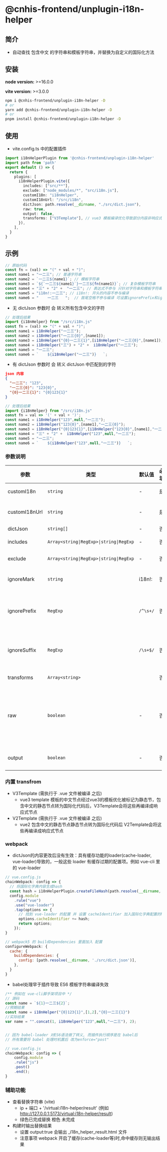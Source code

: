 # @cnhis-frontend/unplugin-i18n-helper

## 简介
- 自动查找 包含中文 的字符串和模板字符串，并替换为自定义的国际化方法

## 安装

**node version:** >=16.0.0

**vite version:** >=3.0.0

```bash
npm i @cnhis-frontend/unplugin-i18n-helper -D
# or
yarn add @cnhis-frontend/unplugin-i18n-helper -D
# or
pnpm install @cnhis-frontend/unplugin-i18n-helper -D
```

## 使用

- vite.config.ts 中的配置插件

```ts
import i18nHelperPlugin from '@cnhis-frontend/unplugin-i18n-helper'
import path from 'path'
export default () => {
  return {
    plugins: [
      i18nHelperPlugin.vite({
        includes: ["src/**"],
        exclude: ["node_modules/*", "src/i18n.js"],
        customI18n: "i18nHelper",
        customI18nUrl: "/src/i18n",
        dictJson: path.resolve(__dirname, "./src/dict.json"),
        raw: true,
        output: false,
        transforms: ["V3Template"], // vue3 模板编译优化导致部分内容非响应式 可以增加 V3Template 解决 
      }),
    ],
  }
}
```
## 示例
```ts
// 原始代码
const fn = (val) => "(" + val + ")";
const name1 = "一二三"; // 普通字符串
const name2 = `一二三${name1}`; // 模板字符串
const name3 = `${`一二三${name1}`}一二三${fn(name1)}`; // 复杂模板字符串
const name4 = "三" + "2" +  "一二三"; // 表达式不参与 只针对字符串和模板字符串
const name5 = "i18n!:一二三"; // i18n!: 开头的内容不参与编译
const name6 = "    一二三   ";  // 首尾空格不参与编译 可设置ignorePrefix和ignoreSuffix自定义规则
```
- 无 dictJson 参数时 会 转义所有包含中文的字符

```ts
// 处理后结果
import {i18nHelper} from "/src/i18n.js"
const fn = (val) => "(" + val + ")";
const name1 = i18nHelper("一二三");
const name2 = i18nHelper("一二三{0}",[name1]);
const name3 = i18nHelper("{0}一二三{1}",[i18nHelper("一二三{0}",[name1]),fn(name1)]);
const name4 = i18nHelper("三") + "2" +  i18nHelper("一二三");
const name5 = "一二三";
const name6 = `    ${i18nHelper("一二三")}   `;
```

- 有 dictJson 参数时 会 转义 dictJson 中匹配到的字符
```json
json 内容
{
  "一二三": "123",
  "一二三{0}": "123{0}",
  "{0}一二三{1}": "{0}123{1}"
}
```
```ts
// 处理后结果
import {i18nHelper} from "/src/i18n.js"
const fn = val => '(' + val + ')';
const name1 = i18nHelper("123",null,"一二三");
const name2 = i18nHelper("123{0}",[name1],"一二三{0}");
const name3 = i18nHelper("{0}123{1}",[i18nHelper("123{0}",[name1],"一二三{0}"),fn(name1)],"{0}一二三{1}");
const name4 = "三" + "2" +  i18nHelper("123",null,"一二三");
const name5 = "一二三";
const name6 = `    ${i18nHelper("123",null,"一二三")}   `; 
```

### 参数说明

| 参数 | 类型 | 默认值 | 必填 | 说明 |
| ---------   | --------- | --------- | --------- | --------- |
| customI18n    | `string` | - | 是 | 自定义 i18n 方法 |
| customI18nUrl | `string` | - | 是 | 自定义i8n 方法导入地址 |
| dictJson      | `string[]` | - | 否 | 匹配字典 |
| includes      | `Array<string\|RegExp>\|string\|RegExp`  |  -  | 否|  匹配文件规则 |
| exclude       | `Array<string\|RegExp>\|string\|RegExp`  |  -  | 否 | 忽略文件规则 |
| ignoreMark   | `string` | i18n!: | 否 | 忽略以该标识开头的内容 |
| ignorePrefix   | `RegExp` | `/^\s+/` | 否 | 忽略正则匹配的前缀内容 (默认首尾空格会忽略)|
| ignoreSuffix   | `RegExp` | `/\s+$/` | 否 | 忽略正则匹配的后缀内容 (默认首尾空格会忽略) |
| transforms   | `Array<string>` |  | 否 |  参见 内置 transfrom
| raw   | `boolean` | - | 否 | 是否保留 dictJson 匹配前的 原始值 (是 将作为customI18n 第三个参数传入) |
| output   | `boolean` | - | 否 | 是否输出字符串处理的结果  |


### 内置 transfrom
- V3Template (需执行于 .vue 文件被编译 之后)
  - vue3 template 模板的中文节点经过vue3的模板优化被标记为静态节，包含中文的静态节点转为国际化代码后，V3Template会将这些再编译成响应式节点
- V2Template (需执行于 .vue 文件被编译 之后)
  - vue2 包含中文的静态节点静态节点转为国际化代码后 V2Template会将这些再编译成响应式节点


### webpack
-  dictJson的内容更改后没有生效：具有缓存功能的loader(cache-loader, vue-loader)导致的，一般这些 loader 有缓存过期的配置项。例如 vue-cli 里的 vue-loader
``` js
// vue.config.js
chainWebpack: config => {
  // 将国际化字典内容生成hash
  const hash = i18nHelperPlugin.createFileHash(path.resolve(__dirname, './src/dict.json'));
  config.module
    .rule("vue")
    .use("vue-loader")
    .tap(options => {
      // 找到 vue-loader 的配置 并 设置 cacheIdentifier 加入国际化字典配置的hash
      options.cacheIdentifier += hash; 
      return options;
    });
}

// webpack5 的 buildDependencies 里面加入 配置
configureWebpack: {
  cache: {
    buildDependencies: {
      config: [path.resolve(__dirname, './src/dict.json')],
    },
  }
}
```

- babel处理早于插件导致 ES6 模板字符串编译失效
``` js
/** 例如在 vue-cli脚手架项目中 */
// 源码
const name = `${1}一二三${2}`;
//预期结果
const name = i18nHelper("{0}123{1}",[1,2],"{0}一二三{1}")
//实际结果
var name = "".concat(1, i18nHelper("123",null,"一二三"), 2);


// 因为 babel-loader 对ES6语法做了转义, 而插件执行顺序是在 babel后
// 所有需要将 babel 处理时机置后 改为enforce="post"

// vue.config.js
chainWebpack: config => {
    config.module
    .rule("js")
    .post()
    .end();
}
```

### 辅助功能
- 查看替换字符串 (vite)
  *  ip + 端口 + '/virtual:i18n-helper/result' (例如 http://127.0.0.1:5173/virtual:i18n-helper/result)
  * 绿色已完成替换   橙色 未完成
- 构建时输出替换结果
  * 设置 output:true  会输出  _i18n_helper_result.html 文件
  * 注意事项 webpack 开启了缓存(cache-loader等)时,命中缓存则无输出结果
